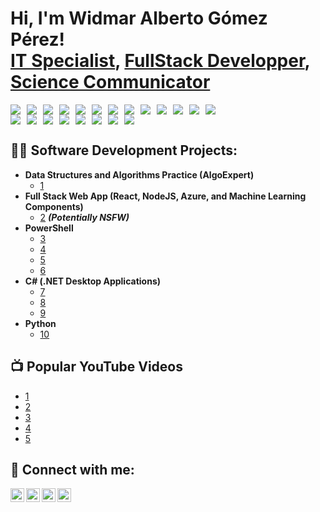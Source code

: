 <h1>Hi, I'm Widmar Alberto Gómez Pérez! <br/><a href="https://github.com/widmaralbertogp">IT Specialist</a>, <a href="https://www.linkedin.com/in/wagplink/">FullStack Developper</a>, <a href="https://www.youtube.com">Science Communicator</a></h1>
<!-- Bloque de iconos y botones de tecnologías para GitHub Main Page -->
<!-- Bloque de iconos y badges de skills verificadas en Credly -->

<div style="display:flex; flex-wrap:wrap; gap:10px;">

  <!-- HTML -->
  <a href="#" title="HTML5" target="_blank" style="text-decoration:none;">
    <img src="https://img.shields.io/badge/HTML5-E34F26?style=for-the-badge&logo=html5&logoColor=white" />
  </a>

  <!-- CSS -->
  <a href="#" title="CSS3" target="_blank" style="text-decoration:none;">
    <img src="https://img.shields.io/badge/CSS3-1572B6?style=for-the-badge&logo=css3&logoColor=white" />
  </a>

  <!-- JavaScript -->
  <a href="#" title="JavaScript" target="_blank" style="text-decoration:none;">
    <img src="https://img.shields.io/badge/JavaScript-F7DF1E?style=for-the-badge&logo=javascript&logoColor=black" />
  </a>

  <!-- Java -->
  <a href="#" title="Java" target="_blank" style="text-decoration:none;">
    <img src="https://img.shields.io/badge/Java-007396?style=for-the-badge&logo=java&logoColor=white" />
  </a>

  <!-- Node.js -->
  <a href="#" title="Node.js" target="_blank" style="text-decoration:none;">
    <img src="https://img.shields.io/badge/Node.js-339933?style=for-the-badge&logo=node.js&logoColor=white" />
  </a>

  <!-- React -->
  <a href="#" title="React" target="_blank" style="text-decoration:none;">
    <img src="https://img.shields.io/badge/React-61DAFB?style=for-the-badge&logo=react&logoColor=black" />
  </a>

  <!-- PostgreSQL -->
  <a href="#" title="PostgreSQL" target="_blank" style="text-decoration:none;">
    <img src="https://img.shields.io/badge/PostgreSQL-316192?style=for-the-badge&logo=postgresql&logoColor=white" />
  </a>

  <!-- MariaDB -->
  <a href="#" title="MariaDB" target="_blank" style="text-decoration:none;">
    <img src="https://img.shields.io/badge/MariaDB-003545?style=for-the-badge&logo=mariadb&logoColor=white" />
  </a>

  <!-- Git -->
  <a href="#" title="Git" target="_blank" style="text-decoration:none;">
    <img src="https://img.shields.io/badge/Git-F05032?style=for-the-badge&logo=git&logoColor=white" />
  </a>

  <!-- Moodle -->
  <a href="#" title="Moodle" target="_blank" style="text-decoration:none;">
    <img src="https://img.shields.io/badge/Moodle-F58025?style=for-the-badge&logo=moodle&logoColor=white" />
  </a>

  <!-- Docker -->
  <a href="#" title="Docker" target="_blank" style="text-decoration:none;">
    <img src="https://img.shields.io/badge/Docker-2496ED?style=for-the-badge&logo=docker&logoColor=white" />
  </a>

  <!-- AWS -->
  <a href="#" title="AWS" target="_blank" style="text-decoration:none;">
    <img src="https://img.shields.io/badge/AWS-232F3E?style=for-the-badge&logo=amazon-aws&logoColor=white" />
  </a>

  <!-- Scrum -->
  <a href="#" title="Scrum" target="_blank" style="text-decoration:none;">
    <img src="https://img.shields.io/badge/Scrum-000000?style=for-the-badge&logo=scrum&logoColor=white" />
  </a>

</div>

<!-- Bloque de iconos y badges de skills verificadas en Credly -->
<div style="display:flex; flex-wrap:wrap; gap:10px;">

  <!-- IBM DevOps -->
  <a href="https://www.credly.com/users/widmar-alberto-gomez-perez/skills" title="IBM DevOps" target="_blank" style="text-decoration:none;">
    <img src="https://img.shields.io/badge/IBM%20DevOps-1F70C1?style=for-the-badge&logo=ibm&logoColor=white" />
  </a>

  <!-- Scrum -->
  <a href="https://www.credly.com/users/widmar-alberto-gomez-perez/skills" title="Scrum" target="_blank" style="text-decoration:none;">
    <img src="https://img.shields.io/badge/Scrum-6DB33F?style=for-the-badge&logo=scrum&logoColor=white" />
  </a>

  <!-- Agile -->
  <a href="https://www.credly.com/users/widmar-alberto-gomez-perez/skills" title="Agile" target="_blank" style="text-decoration:none;">
    <img src="https://img.shields.io/badge/Agile-F04E23?style=for-the-badge&logo=agile&logoColor=white" />
  </a>

  <!-- Full Stack JavaScript -->
  <a href="https://www.credly.com/users/widmar-alberto-gomez-perez/skills" title="Full Stack JavaScript" target="_blank" style="text-decoration:none;">
    <img src="https://img.shields.io/badge/Full%20Stack%20JS-F7DF1E?style=for-the-badge&logo=javascript&logoColor=black" />
  </a>

  <!-- Full Stack Java -->
  <a href="https://www.credly.com/users/widmar-alberto-gomez-perez/skills" title="Full Stack Java" target="_blank" style="text-decoration:none;">
    <img src="https://img.shields.io/badge/Full%20Stack%20Java-007396?style=for-the-badge&logo=java&logoColor=white" />
  </a>

  <!-- Moodle -->
  <a href="https://www.credly.com/users/widmar-alberto-gomez-perez/skills" title="Moodle" target="_blank" style="text-decoration:none;">
    <img src="https://img.shields.io/badge/Moodle-F58025?style=for-the-badge&logo=moodle&logoColor=white" />
  </a>

  <!-- AWS -->
  <a href="https://www.credly.com/users/widmar-alberto-gomez-perez/skills" title="AWS" target="_blank" style="text-decoration:none;">
    <img src="https://img.shields.io/badge/AWS-232F3E?style=for-the-badge&logo=amazon-aws&logoColor=white" />
  </a>

  <!-- DevOps general -->
  <a href="https://www.credly.com/users/widmar-alberto-gomez-perez/skills" title="DevOps" target="_blank" style="text-decoration:none;">
    <img src="https://img.shields.io/badge/DevOps-007ACC?style=for-the-badge&logo=devops&logoColor=white" />
  </a>

</div>


<h2>👨‍💻 Software Development Projects:</h2>

- <b>Data Structures and Algorithms Practice (AlgoExpert)</b>
  - [1](https://github.com/)
- <b>Full Stack Web App (React, NodeJS, Azure, and Machine Learning Components)</b>
  - [2](https://github.com/) <b><i>(Potentially NSFW)</b></i>
- <b>PowerShell</b>
  - [3](https://github.com)
  - [4](https://github.com)
  - [5](https://github.com)
  - [6](https://github.com)
- <b>C# (.NET Desktop Applications)</b>
  - [7](https://github.com)
  - [8](https://github.com)
  - [9](https://github.com)
- <b>Python</b>
  - [10](https://github.com)

<h2>📺 Popular YouTube Videos</h2>

- [1](https://www.youtube.com)
- [2](https://www.youtube.com)
- [3](https://www.youtube.com)
- [4](https://www.youtube.com)
- [5](https://www.youtube.com)

<h2> 🤳 Connect with me:</h2>

[<img align="left" alt="widmaralbertogp | YouTube" width="22px" src="https://cdn.jsdelivr.net/npm/simple-icons@v3/icons/youtube.svg" />][youtube]
[<img align="left" alt="widmaralbertogp | Twitter" width="22px" src="https://cdn.jsdelivr.net/npm/simple-icons@v3/icons/twitter.svg" />][twitter]
[<img align="left" alt="widmaralbertogp | LinkedIn" width="22px" src="https://cdn.jsdelivr.net/npm/simple-icons@v3/icons/linkedin.svg" />][linkedin]
[<img align="left" alt="widmaralbertogp | Instagram" width="22px" src="https://cdn.jsdelivr.net/npm/simple-icons@v3/icons/instagram.svg" />][instagram]

[twitter]: https://twitter.com/widmaralbertogp
[youtube]: https://www.youtube.com/widmaralbertogp
[instagram]: https://www.instagram.com/widmaralbertogp
[linkedin]: https://linkedin.com/widmaralbertogp

<!--
**widmaralbertogp/widmaralbertogp** is a ✨ _special_ ✨ repository because its `README.md` (this file) appears on your GitHub profile.

Here are some ideas to get you started:

- 🔭 I’m currently working on ...
- 🌱 I’m currently learning ...
- 👯 I’m looking to collaborate on ...
- 🤔 I’m looking for help with ...
- 💬 Ask me about ...
- 📫 How to reach me: ...
- 😄 Pronouns: ...
- ⚡ Fun fact: ...
-->
